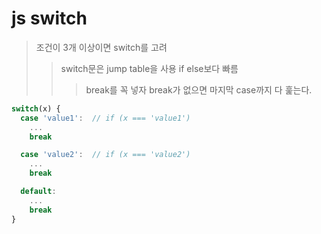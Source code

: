 # js switch

> 조건이 3개 이상이면 switch를 고려
>
> > switch문은 jump table을 사용 if else보다 빠름
> >
> > > break를 꼭 넣자 break가 없으면 마지막 case까지 다 훑는다.

```js
switch(x) {
  case 'value1':  // if (x === 'value1')
    ...
    break

  case 'value2':  // if (x === 'value2')
    ...
    break

  default:
    ...
    break
}
```
